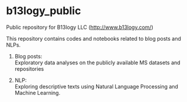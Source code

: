 # b13logy_public
Public repository for B13logy LLC (http://www.b13logy.com/)


This repository contains codes and notebooks related to blog posts and NLPs.

1. Blog posts:<br>
    Exploratory data analyses on the publicly available MS datasets and repositories

2. NLP:<br>
    Exploring descriptive texts using Natural Language Processing and Machine Learning.